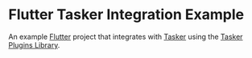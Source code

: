 # Flutter Tasker Integration Example

An example [Flutter](https://flutter.dev/) project that integrates with [Tasker](https://tasker.joaoapps.com/) using the [Tasker Plugins Library](https://tasker.joaoapps.com/pluginslibrary.html).
